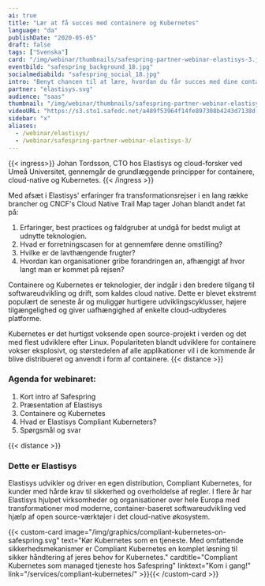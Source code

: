 ```yaml
---
ai: true
title: "Lær at få succes med containere og Kubernetes"
language: "da"
publishDate: "2020-05-05"
draft: false
tags: ["Svenska"]
card: "/img/webinar/thumbnails/safespring-partner-webinar-elastisys-3.jpg"
eventbild: "safespring_background_18.jpg"
socialmediabild: "safespring_social_18.jpg"
intro: "Benyt chancen til at lære, hvordan du får succes med dine container- og Kubernetes-initiativer, selv i strengt regulerede brancher, hvor datasikkerhed og compliance er altafgørende"
partner: "elastisys.svg"
audience: "saas"
thumbnail: "/img/webinar/thumbnails/safespring-partner-webinar-elastisys-3.jpg"
videoURL: "https://s3.sto1.safedc.net/a489f53964f14fe897308b4243d7138d:processedvideos/safespring-partner-webinar-elastisys-3/master.m3u8"
sidebar: "x"
aliases:
  - /webinar/elastisys/
  - /webinar/safespring-partner-webinar-elastisys-3/
---
```

{{< ingress>}}
Johan Tordsson, CTO hos Elastisys og cloud-forsker ved Umeå Universitet, gennemgår de grundlæggende principper for containere, cloud-native og Kubernetes.
{{< /ingress >}}

Med afsæt i Elastisys' erfaringer fra transformationsrejser i en lang række brancher og CNCF's Cloud Native Trail Map tager Johan blandt andet fat på:

1. Erfaringer, best practices og faldgruber at undgå for bedst muligt at udnytte teknologien.
1. Hvad er forretningscasen for at gennemføre denne omstilling?
1. Hvilke er de lavthængende frugter?
1. Hvordan kan organisationer gribe forandringen an, afhængigt af hvor langt man er kommet på rejsen?

Containere og Kubernetes er teknologier, der indgår i den bredere tilgang til softwareudvikling og drift, som kaldes cloud native. Dette er blevet ekstremt populært de seneste år og muliggør hurtigere udviklingscyklusser, højere tilgængelighed og giver uafhængighed af enkelte cloud-udbyderes platforme.

Kubernetes er det hurtigst voksende open source-projekt i verden og det med flest udviklere efter Linux. Populariteten blandt udviklere for containere vokser eksplosivt, og størstedelen af alle applikationer vil i de kommende år blive distribueret og anvendt i form af containere.
{{< distance >}}

### Agenda for webinaret:

1. Kort intro af Safespring
1. Præsentation af Elastisys
1. Containere og Kubernetes
1. Hvad er Elastisys Compliant Kuberneters?
1. Spørgsmål og svar

{{< distance >}}

### Dette er Elastisys

Elastisys udvikler og driver en egen distribution, Compliant Kubernetes, for kunder med hårde krav til sikkerhed og overholdelse af regler. I flere år har Elastisys hjulpet virksomheder og organisationer over hele Europa med transformationer mod moderne, container-baseret softwareudvikling ved hjælp af open source-værktøjer i det cloud-native økosystem.

{{< custom-card image="/img/graphics/compliant-kubernetes-on-safespring.svg" text="Kør Kubernetes som en tjeneste. Med omfattende sikkerhedsmekanismer er Compliant Kubernetes en komplet løsning til sikker håndtering af jeres behov for Kubernetes." cardtitle="Compliant Kubernetes som managed tjeneste hos Safespring" linktext="Kom i gang!" link="/services/compliant-kubernetes/" >}}{{< /custom-card >}}